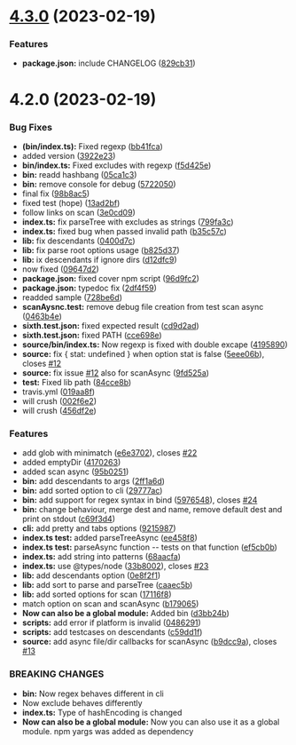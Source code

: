 # [4.3.0](https://github.com/euberdeveloper/dree/compare/v4.2.0...v4.3.0) (2023-02-19)


### Features

* **package.json:** include CHANGELOG ([829cb31](https://github.com/euberdeveloper/dree/commit/829cb319bb58c4af437bcfcfd46f94597f67bfd7))



# 4.2.0 (2023-02-19)


### Bug Fixes

* **(bin/index.ts):** Fixed regexp ([bb41fca](https://github.com/euberdeveloper/dree/commit/bb41fca7bbd4e929b24c516ecc0d581586903836))
* added version ([3922e23](https://github.com/euberdeveloper/dree/commit/3922e234de6e9541ed84babb40eb3e4587fcf82e))
* **bin/index.ts:** Fixed excludes with regexp ([f5d425e](https://github.com/euberdeveloper/dree/commit/f5d425eaca3f9beba0ac2d44e6d2e1f9e211bc60))
* **bin:** readd hashbang ([05ca1c3](https://github.com/euberdeveloper/dree/commit/05ca1c3bd767ee6b2f7aff77089f80c5a42e2c62))
* **bin:** remove console for debug ([5722050](https://github.com/euberdeveloper/dree/commit/572205070e37050ccc477ed4d8904e5f47d60db6))
* final fix ([98b8ac5](https://github.com/euberdeveloper/dree/commit/98b8ac5ddfa95cdb4265971fe7f400bf016a6a97))
* fixed test (hope) ([13ad2bf](https://github.com/euberdeveloper/dree/commit/13ad2bf5048ba826d9662979d449e333bc65b396))
* follow links on scan ([3e0cd09](https://github.com/euberdeveloper/dree/commit/3e0cd0922a530422d92631ba9b9c48fceabb1cc9))
* **index.ts:** fix parseTree with excludes as strings ([799fa3c](https://github.com/euberdeveloper/dree/commit/799fa3ccf227d0dd7ba99c6938a00660be3517be))
* **index.ts:** fixed bug when passed invalid path ([b35c57c](https://github.com/euberdeveloper/dree/commit/b35c57c57e6e41ad538d89d653ab133ac7fa4cc0))
* **lib:** fix descendants ([0400d7c](https://github.com/euberdeveloper/dree/commit/0400d7cf859b42261c29fd75ee5d0f9568fe48db))
* **lib:** fix parse root options usage ([b825d37](https://github.com/euberdeveloper/dree/commit/b825d370cd9630b802a188417bc44f49d093ab1c))
* **lib:** ix descendants if ignore dirs ([d12dfc9](https://github.com/euberdeveloper/dree/commit/d12dfc9133eba3156e68e2ac6ab0e6a9e4756aac))
* now fixed ([09647d2](https://github.com/euberdeveloper/dree/commit/09647d2c5611435721339b43fdb7c83dfbc44c71))
* **package.json:** fixed cover npm script ([96d9fc2](https://github.com/euberdeveloper/dree/commit/96d9fc20beb016432928f560c798f6f5ecacb8ef))
* **package.json:** typedoc fix ([2df4f59](https://github.com/euberdeveloper/dree/commit/2df4f59233045176563a0c7e50d64393a68bc171))
* readded sample ([728be6d](https://github.com/euberdeveloper/dree/commit/728be6da005e1759c917dead076bdc8b89685f34))
* **scanAysnc.test:** remove debug file creation from test scan async ([0463b4e](https://github.com/euberdeveloper/dree/commit/0463b4e36c3a6975731e5dd12005b341a6a6c71c))
* **sixth.test.json:** fixed expected result ([cd9d2ad](https://github.com/euberdeveloper/dree/commit/cd9d2ad1c212a4be98c214ec0d01174e210bc7f4))
* **sixth.test.json:** fixed PATH ([cce698e](https://github.com/euberdeveloper/dree/commit/cce698e30a06758e315b29e1ea078a57fc585cdd))
* **source/bin/index.ts:** Now regexp is fixed with double excape ([4195890](https://github.com/euberdeveloper/dree/commit/4195890d40f74e14ee4bd11becd7112068afdaf1))
* **source:** fix { stat: undefined } when option stat is false ([5eee06b](https://github.com/euberdeveloper/dree/commit/5eee06b63e9e0464b0690e0650d2a47b3f4d046e)), closes [#12](https://github.com/euberdeveloper/dree/issues/12)
* **source:** fix issue [#12](https://github.com/euberdeveloper/dree/issues/12) also for scanAsync ([9fd525a](https://github.com/euberdeveloper/dree/commit/9fd525aadfe138f88b1f15d394a8cfbf74814fbf))
* **test:** Fixed lib path ([84cce8b](https://github.com/euberdeveloper/dree/commit/84cce8b37e57f0bac22deb625676e3fc4451fa26))
* travis.yml ([019aa8f](https://github.com/euberdeveloper/dree/commit/019aa8f4b55494091d6206734ce3243c7391b350))
* will crush ([002f6e2](https://github.com/euberdeveloper/dree/commit/002f6e20103574034827376fe91959d1deb47fdf))
* will crush ([456df2e](https://github.com/euberdeveloper/dree/commit/456df2e75afb654a34a47c49b7a05b8473dc58ae))


### Features

* add glob with minimatch ([e6e3702](https://github.com/euberdeveloper/dree/commit/e6e3702993c5801e99baea3d00da19d4a1d6013b)), closes [#22](https://github.com/euberdeveloper/dree/issues/22)
* added emptyDir ([4170263](https://github.com/euberdeveloper/dree/commit/4170263e835f50532878b2b15643030dcb465a0e))
* added scan async ([95b0251](https://github.com/euberdeveloper/dree/commit/95b0251953750385c99c2aa9c72bccce00aacbf3))
* **bin:** add descendants to args ([2ff1a6d](https://github.com/euberdeveloper/dree/commit/2ff1a6db7c1c7bf5f01fb98ea353f24f440d19e0))
* **bin:** add sorted option to cli ([29777ac](https://github.com/euberdeveloper/dree/commit/29777ac0d6d006349821b212a2ff0a80569da328))
* **bin:** add support for regex syntax in bind ([5976548](https://github.com/euberdeveloper/dree/commit/5976548353fc23f44103cd4365af10662276c1c0)), closes [#24](https://github.com/euberdeveloper/dree/issues/24)
* **bin:** change behaviour, merge dest and name, remove default dest and print on stdout ([c69f3d4](https://github.com/euberdeveloper/dree/commit/c69f3d40c3a9b2eb9aa0a0ea219d2694075a3dcc))
* **cli:** add pretty and tabs options ([9215987](https://github.com/euberdeveloper/dree/commit/92159879b1ea6ab5400e12fb6d5b6eaf7229ef20))
* **index.ts test:** added parseTreeAsync ([ee458f8](https://github.com/euberdeveloper/dree/commit/ee458f8df09ca6c085d7aab646e80bf5940f6b5c))
* **index.ts test:** parseAsync function -- tests on that function ([ef5cb0b](https://github.com/euberdeveloper/dree/commit/ef5cb0b8f61d47c5706bc1bbc4688e59081205e1))
* **index.ts:** add string into patterns ([68aacfa](https://github.com/euberdeveloper/dree/commit/68aacfa8e26224b7a02b69e1513841ffcdeaa448))
* **index.ts:** use @types/node ([33b8002](https://github.com/euberdeveloper/dree/commit/33b80025c8aea1f58088ca57ad5bc6055685a58b)), closes [#23](https://github.com/euberdeveloper/dree/issues/23)
* **lib:** add descendants option ([0e8f2f1](https://github.com/euberdeveloper/dree/commit/0e8f2f1877e5bdb96c50089bf6d867865d92c827))
* **lib:** add sort to parse and parseTree ([caaec5b](https://github.com/euberdeveloper/dree/commit/caaec5b800d34216bc185b452ac849b10d60875c))
* **lib:** add sorted options for scan ([17116f8](https://github.com/euberdeveloper/dree/commit/17116f800416e362f1c7237e4526d54f8f7a4bb7))
* match option on scan and scanAsync ([b179065](https://github.com/euberdeveloper/dree/commit/b179065e7f5359cf48ddf567480d0669da424e06))
* **Now can also be a global module:** Added bin ([d3bb24b](https://github.com/euberdeveloper/dree/commit/d3bb24bebb82e9edbdc9d82f452c9b648a66cb05))
* **scripts:** add error if platform is invalid ([0486291](https://github.com/euberdeveloper/dree/commit/0486291e631cee0cb992d4a59c9744cbc81b9e2f))
* **scripts:** add testcases on descendants ([c59dd1f](https://github.com/euberdeveloper/dree/commit/c59dd1f91f9942b7f7507400402369e38b72063e))
* **source:** add async file/dir callbacks for scanAsync ([b9dcc9a](https://github.com/euberdeveloper/dree/commit/b9dcc9ad19ef6b538f8e2b561902a49c7eb30ec5)), closes [#13](https://github.com/euberdeveloper/dree/issues/13)


### BREAKING CHANGES

* **bin:** Now regex behaves different in cli
* Now exclude behaves differently
* **index.ts:** Type of hashEncoding is changed
* **Now can also be a global module:** Now you can also use it as a global module. npm yargs was added as dependency



